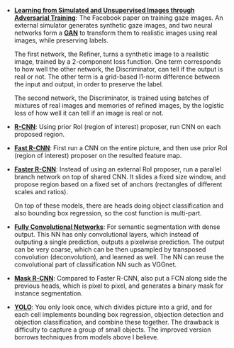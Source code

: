 * [**Learning from Simulated and Unsupervised Images through Adversarial Training**](https://arxiv.org/pdf/1612.07828.pdf): The Facebook paper on training gaze images. An external simulator generates synthetic gaze images, and two neural networks form a [**GAN**](https://papers.nips.cc/paper/5423-generative-adversarial-nets.pdf) to transform them to realistic images using real images, while preserving labels. 

  The first network, the Refiner, turns a synthetic image to a realistic image, trained by a 2-component loss function. One term corresponds to how well the other network, the Discriminator, can tell if the output is real or not. The other term is a grid-based l1-norm difference between the input and output, in order to preserve the label.

  The second network, the Discriminator, is trained using batches of mixtures of real images and memories of refined images, by the logistic loss of how well it can tell if an image is real or not.

* [**R-CNN**](https://arxiv.org/pdf/1311.2524.pdf): Using prior RoI (region of interest) proposer, run CNN on each proposed region.

* [**Fast R-CNN**](https://arxiv.org/abs/1504.08083): First run a CNN on the entire picture, and then use prior RoI (region of interest) proposer on the resulted feature map.

* [**Faster R-CNN**](https://arxiv.org/abs/1506.01497): Instead of using an external RoI proposer, run a parallel branch network on top of shared CNN. It slides a fixed size window, and propose region based on a fixed set of anchors (rectangles of different scales and ratios).

  On top of these models, there are heads doing object classification and also bounding box regression, so the cost function is multi-part.

* [**Fully Convolutional Networks**](https://arxiv.org/pdf/1411.4038.pdf): For semantic segmentation with dense output. This NN has only convolutional layers, which instead of outputing a single prediction, outputs a pixelwise prediction. The output can be very coarse, which can be then upsampled by transposed convolution (deconvolution), and learned as well. The NN can reuse the convolutional part of classification NN such as VGGnet.

* [**Mask R-CNN**](https://arxiv.org/abs/1703.06870): Compared to Faster R-CNN, also put a FCN along side the previous heads, which is pixel to pixel, and generates a binary mask for instance segmentation.

* [**YOLO**](https://pjreddie.com/media/files/papers/YOLOv3.pdf): You only look once, which divides picture into a grid, and for each cell implements bounding box regression, objection detection and objection classification, and combine these together. The drawback is difficulty to capture a group of small objects. The improved version borrows techniques from models above I believe.

